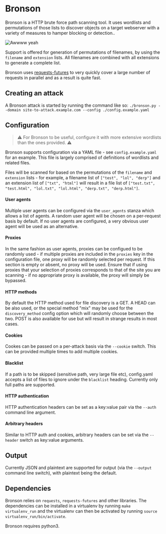Bronson
========

Bronson is a HTTP brute force path scanning tool. It uses wordlists
and permutations of those lists to discover objects on a target
webserver with a variety of measures to hamper blocking or detection..

![Awwww yeah](https://i1.wp.com/25.media.tumblr.com/0cd5774d2d0b90ae6446b244bb027952/tumblr_mmb6cfL5NM1r4in5yo1_400.gif)

Support is offered for generation of permutations of filenames, by
using the ```filename``` and ```extension``` lists. All filenames are
combined with all extensions to generate a complete list.

Bronson uses [requests-futures](https://github.com/ross/requests-futures) to very quickly cover a large number of requests in parallel and as a result is quite fast.

Creating an attack
--------

A Bronson attack is started by running the command like so:
```./bronson.py --domain site-to-attack.example.com --config ./config.example.yaml```

Configuration
--------
> ⚠️ For Bronson to be useful, configure it with more extensive wordlists than the ones provided. ⚠️

Bronson supports configuration via a YAML file - see
```config.example.yaml``` for an example. This file is largely
comprised of definitions of wordlists and related files.

Files will be scanned for based on the permutations of the
```filename``` and ```extension``` lists - for example, a filename
list of ```["test", "lol", "derp"]``` and an extension list of
```["txt", "html"]``` will result in a file list of
```["test.txt", "test.html", "lol.txt", "lol.html", "derp.txt", "derp.html"]```.

#### User agents
Multiple user agents can be configured via the ```user_agents```
stanza which allows a list of agents. A random user agent will be
chosen on a per-request basis by default. If no user agents are
configured, a very obvious user agent will be used as an alternative.

#### Proxies
In the same fashion as user agents, proxies can be configued to be randomly used - if
multiple proxies are included in the ```proxies``` key in the
configuration file, one proxy will be randomly selected per
request. If this section is empty or absent, no proxy will be
used. Ensure that if using proxies that your selection of proxies
corresponds to that of the site you are scanning - if no appropriate
proxy is available, the proxy will simply be bypassed.

#### HTTP methods
By default the HTTP method used for file discovery is a GET. A HEAD
can be also used, or the special method "mix" may be used for the
```discovery_method``` config option which will randomly choose
between the two. POST is also available for use but will result in
strange results in most cases.

#### Cookies
Cookes can be passed on a per-attack basis via the ```--cookie```
switch. This can be provided multiple times to add multiple cookies.

#### Blacklist
If a path is to be skipped (sensitive path, very large file etc),
config.yaml accepts a list of files to ignore under the
```blacklist``` heading. Currently only full paths are supported.

#### HTTP authentication
HTTP authentication headers can be set as a key:value pair via the
```--auth``` command line argument.

#### Arbitrary headers
Similar to HTTP auth and cookies, arbitrary headers can be set via the
```--header``` switch as key:value arguments.

Output
--------
Currently JSON and plaintext are supported for output (via the
```--output``` command line switch), with plaintext being the default.

Dependencies
-------
Bronson relies on ```requests```, ```requests-futures``` and other
libraries. The dependencies can be installed in a virtualenv by
running ```make virtualenv_run``` and the virtualenv can then be
activated by running ```source virtualenv_run/bin/activate```.

Bronson requires python3.
